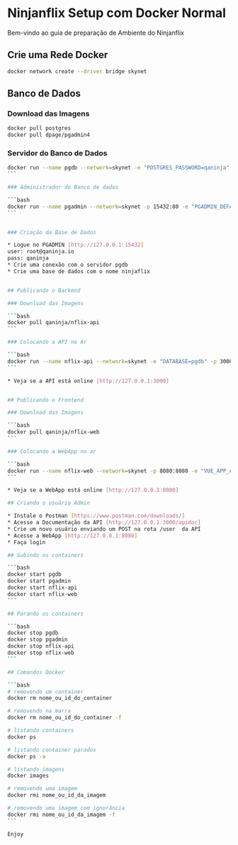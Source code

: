 # Ninjanflix Setup com Docker Normal

Bem-vindo ao guia de preparação de Ambiente do Ninjanflix

## Crie uma Rede Docker

```bash
docker network create --driver bridge skynet
````

## Banco de Dados

### Download das Imagens
````bash
docker pull postgres
docker pull dpage/pgadmin4
````

### Servidor do Banco de Dados
````bash
docker run --name pgdb --network=skynet -e "POSTGRES_PASSWORD=qaninja" -p 5432:5432 -v var/lib/postgresql/data -d postgres
```

### Administrador do Banco de dados

```bash
docker run --name pgadmin --network=skynet -p 15432:80 -e "PGADMIN_DEFAULT_EMAIL=root@qaninja.io" -e "PGADMIN_DEFAULT_PASSWORD=qaninja" -d dpage/pgadmin4
```


### Criação da Base de Dados

* Logue no PGADMIN [http://127.0.0.1:15432]
user: root@qaninja.io
pass: qaninja
* Crie uma conexão com o servidor pgdb
* Crie uma base de dados com o nome ninjaflix


## Publicando o Backend

### Download das Imagens

```bash
docker pull qaninja/nflix-api
```

### Colocando a API no Ar

```bash
docker run --name nflix-api --network=skynet -e "DATABASE=pgdb" -p 3000:3000 -d qaninja/nflix-api
```

* Veja se a API está online [http://127.0.0.1:3000]


## Publicando o Frontend

### Download das Imagens

```bash
docker pull qaninja/nflix-web
```

### Colocando a WebApp no ar 

```bash
docker run --name nflix-web --network=skynet -p 8080:8080 -e "VUE_APP_API=http://127.0.0.1:3000" -d qaninja/nflix-web
```

* Veja se a WebApp está online [http://127.0.0.1:8080]

## Criando o usuário Admin

* Instale o Postman [https://www.postman.com/downloads/]
* Acesse a Documentação da API [http://127.0.0.1:3000/apidoc]
* Crie um novo usuário enviando um POST na rota /user  da API
* Acesse a WebApp [http://127.0.0.1:8080]
* Faça login

## Subindo os containers

```bash
docker start pgdb
docker start pgadmin
docker start nflix-api
docker start nflix-web
```

## Parando os containers

```bash
docker stop pgdb
docker stop pgadmin
docker stop nflix-api
docker stop nflix-web
```

## Comandos Docker

```bash
# removendo um container
docker rm nome_ou_id_do_container

# removendo na marra
docker rm nome_ou_id_do_container -f

# listando containers
docker ps

# listando container parados
docker ps -a

# listando imagens
docker images

# removendo uma imagem
docker rmi nome_ou_id_da_imagem

# removendo uma imagem com ignorância
docker rmi nome_ou_id_da_imagem -f
```

Enjoy